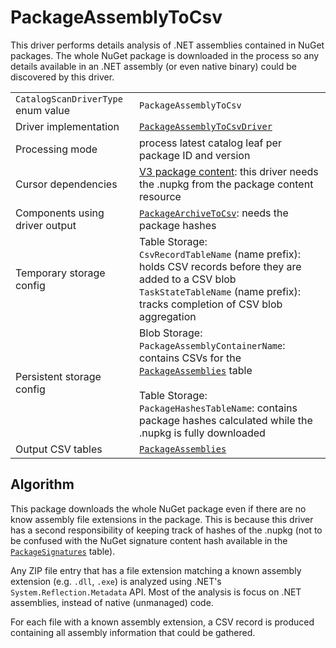 # PackageAssemblyToCsv

This driver performs details analysis of .NET assemblies contained in NuGet packages. The whole NuGet package is downloaded in the process so any details available in an .NET assembly (or even native binary) could be discovered by this driver.

|                                    |                                                                                                                                                                                                                                                                       |
| ---------------------------------- | --------------------------------------------------------------------------------------------------------------------------------------------------------------------------------------------------------------------------------------------------------------------- |
| `CatalogScanDriverType` enum value | `PackageAssemblyToCsv`                                                                                                                                                                                                                                                |
| Driver implementation              | [`PackageAssemblyToCsvDriver`](../../src/Worker.Logic/Drivers/PackageAssemblyToCsv/PackageAssemblyToCsvDriver.cs)                                                                                                                                                     |
| Processing mode                    | process latest catalog leaf per package ID and version                                                                                                                                                                                                                |
| Cursor dependencies                | [V3 package content](https://learn.microsoft.com/en-us/nuget/api/package-base-address-resource): this driver needs the .nupkg from the package content resource                                                                                                       |
| Components using driver output     | [`PackageArchiveToCsv`](PackageArchiveToCsv.md): needs the package hashes                                                                                                                                                                                             |
| Temporary storage config           | Table Storage:<br />`CsvRecordTableName` (name prefix): holds CSV records before they are added to a CSV blob<br />`TaskStateTableName` (name prefix): tracks completion of CSV blob aggregation                                                                      |
| Persistent storage config          | Blob Storage:<br />`PackageAssemblyContainerName`: contains CSVs for the [`PackageAssemblies`](../tables/PackageAssemblies.md) table<br /><br />Table Storage:<br />`PackageHashesTableName`: contains package hashes calculated while the .nupkg is fully downloaded |
| Output CSV tables                  | [`PackageAssemblies`](../tables/PackageAssemblies.md)                                                                                                                                                                                                                 |

## Algorithm

This package downloads the whole NuGet package even if there are no know assembly file extensions in the package. This is because this driver has a second responsibility of keeping track of hashes of the .nupkg (not to be confused with the NuGet signature content hash available in the [`PackageSignatures`](../tables/PackageSignatures.md) table).

Any ZIP file entry that has a file extension matching a known assembly extension (e.g. `.dll`, `.exe`) is analyzed using .NET's `System.Reflection.Metadata` API. Most of the analysis is focus on .NET assemblies, instead of native (unmanaged) code.

For each file with a known assembly extension, a CSV record is produced containing all assembly information that could be gathered.
